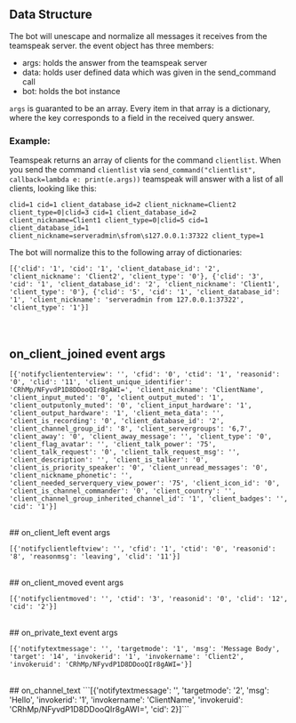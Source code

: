  
## Data Structure
The bot will unescape and normalize all messages it receives from the teamspeak server. the event object has three members:

- args: holds the answer from the teamspeak server
- data: holds user defined data which was given in the send_command call
- bot: holds the bot instance

`args` is guaranted to be an array. Every item in that array is a dictionary, where the key corresponds to a field in the received query answer.

### Example:

Teamspeak returns an array of clients for the command `clientlist`.  When you send the command `clientlist` via `send_command("clientlist", callback=lambda e: print(e.args))` teamspeak will answer with a list of all clients, looking like this:

```clid=1 cid=1 client_database_id=2 client_nickname=Client2 client_type=0|clid=3 cid=1 client_database_id=2 client_nickname=Client1 client_type=0|clid=5 cid=1 client_database_id=1 client_nickname=serveradmin\sfrom\s127.0.0.1:37322 client_type=1```

The bot will normalize this to the following array of dictionaries:

```[{'clid': '1', 'cid': '1', 'client_database_id': '2', 'client_nickname': 'Client2', 'client_type': '0'}, {'clid': '3', 'cid': '1', 'client_database_id': '2', 'client_nickname': 'Client1', 'client_type': '0'}, {'clid': '5', 'cid': '1', 'client_database_id': '1', 'client_nickname': 'serveradmin from 127.0.0.1:37322', 'client_type': '1'}]```
<br>  
<br>  

## on_client_joined event args

```[{'notifycliententerview': '', 'cfid': '0', 'ctid': '1', 'reasonid': '0', 'clid': '11', 'client_unique_identifier': 'CRhMp/NFyvdP1D8DDooQIr8gAWI=', 'client_nickname': 'ClientName', 'client_input_muted': '0', 'client_output_muted': '1', 'client_outputonly_muted': '0', 'client_input_hardware': '1', 'client_output_hardware': '1', 'client_meta_data': '', 'client_is_recording': '0', 'client_database_id': '2', 'client_channel_group_id': '8', 'client_servergroups': '6,7', 'client_away': '0', 'client_away_message': '', 'client_type': '0', 'client_flag_avatar': '', 'client_talk_power': '75', 'client_talk_request': '0', 'client_talk_request_msg': '', 'client_description': '', 'client_is_talker': '0', 'client_is_priority_speaker': '0', 'client_unread_messages': '0', 'client_nickname_phonetic': '', 'client_needed_serverquery_view_power': '75', 'client_icon_id': '0', 'client_is_channel_commander': '0', 'client_country': '', 'client_channel_group_inherited_channel_id': '1', 'client_badges': '', 'cid': '1'}]```

<br>
## on_client_left event args

```[{'notifyclientleftview': '', 'cfid': '1', 'ctid': '0', 'reasonid': '8', 'reasonmsg': 'leaving', 'clid': '11'}]```

<br>
## on_client_moved event args

```[{'notifyclientmoved': '', 'ctid': '3', 'reasonid': '0', 'clid': '12', 'cid': '2'}]```

<br>
## on_private_text event args

```[{'notifytextmessage': '', 'targetmode': '1', 'msg': 'Message Body', 'target': '14', 'invokerid': '1', 'invokername': 'Client2', 'invokeruid': 'CRhMp/NFyvdP1D8DDooQIr8gAWI='}]```

<br>
## on_channel_text
```[{'notifytextmessage': '', 'targetmode': '2', 'msg': 'Hello', 'invokerid': '1', 'invokername': 'ClientName', 'invokeruid': 'CRhMp/NFyvdP1D8DDooQIr8gAWI=', 'cid': 2}]```